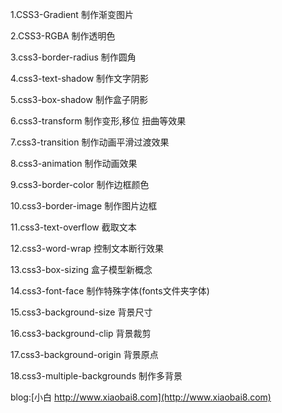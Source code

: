 ﻿1.CSS3-Gradient 制作渐变图片

2.CSS3-RGBA 制作透明色

3.css3-border-radius 制作圆角

4.css3-text-shadow 制作文字阴影

5.css3-box-shadow 制作盒子阴影

6.css3-transform 制作变形,移位 扭曲等效果

7.css3-transition 制作动画平滑过渡效果

8.css3-animation 制作动画效果

9.css3-border-color 制作边框颜色

10.css3-border-image 制作图片边框

11.css3-text-overflow 截取文本

12.css3-word-wrap 控制文本断行效果

13.css3-box-sizing 盒子模型新概念

14.css3-font-face 制作特殊字体(fonts文件夹字体)

15.css3-background-size 背景尺寸

16.css3-background-clip 背景裁剪

17.css3-background-origin 背景原点

18.css3-multiple-backgrounds 制作多背景

blog:[小白 http://www.xiaobai8.com](http://www.xiaobai8.com)